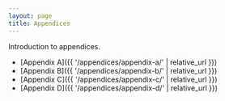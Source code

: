 ```yaml
---
layout: page
title: Appendices
---
```


Introduction to appendices.

- [Appendix A]({{ '/appendices/appendix-a/' | relative_url }})
- [Appendix B]({{ '/appendices/appendix-b/' | relative_url }})
- [Appendix C]({{ '/appendices/appendix-c/' | relative_url }})
- [Appendix D]({{ '/appendices/appendix-d/' | relative_url }})
